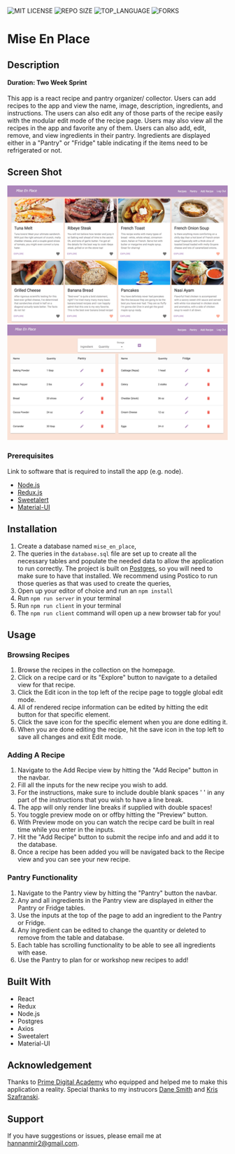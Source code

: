 
![MIT LICENSE](https://img.shields.io/github/license/scottbromander/the_marketplace.svg?style=flat-square)
![REPO SIZE](https://img.shields.io/github/repo-size/scottbromander/the_marketplace.svg?style=flat-square)
![TOP_LANGUAGE](https://img.shields.io/github/languages/top/scottbromander/the_marketplace.svg?style=flat-square)
![FORKS](https://img.shields.io/github/forks/scottbromander/the_marketplace.svg?style=social)

# Mise En Place

## Description

#### Duration: Two Week Sprint

This app is a react recipe and pantry organizer/ collector. Users can add recipes to the app and view the name, image, description, ingredients, and instructions. The users can also edit any of those parts of the recipe easily with the modular edit mode of the recipe page. Users may also view all the recipes in the app and favorite any of them. Users can also add, edit, remove, and view ingredients in their pantry. Ingredients are displayed either in a "Pantry" or "Fridge" table indicating if the items need to be refrigerated or not.

## Screen Shot
![Recipe Collection](https://github.com/hannanmir/Mise-En-Place/blob/master/public/images/Screen%20Shot%202020-09-21%20at%203.50.28%20PM.png)
![Pantry](https://github.com/hannanmir/Mise-En-Place/blob/master/public/images/Screen%20Shot%202020-09-21%20at%203.40.35%20PM.png)


### Prerequisites

Link to software that is required to install the app (e.g. node).

- [Node.js](https://nodejs.org/en/)
- [Redux.js](https://redux.js.org/)
- [Sweetalert](https://sweetalert.js.org/)
- [Material-UI](https://material-ui.com/)


## Installation

1. Create a database named `mise_en_place`,
2. The queries in the `database.sql` file are set up to create all the necessary tables and populate the needed data to allow the application to run correctly. The project is built on [Postgres](https://www.postgresql.org/download/), so you will need to make sure to have that installed. We recommend using Postico to run those queries as that was used to create the queries, 
3. Open up your editor of choice and run an `npm install`
4. Run `npm run server` in your terminal
5. Run `npm run client` in your terminal
6. The `npm run client` command will open up a new browser tab for you!

## Usage

### Browsing Recipes
1. Browse the recipes in the collection on the homepage.
2. Click on a recipe card or its "Explore" button to navigate to a detailed view for that recipe.
3. Click the Edit icon in the top left of the recipe page to toggle global edit mode.
4. All of rendered recipe information can be edited by hitting the edit button for that specific element.
5. Click the save icon for the specific element when you are done editing it.
6. When you are done editing the recipe, hit the save icon in the top left to save all changes and exit Edit mode.

### Adding A Recipe
1. Navigate to the Add Recipe view by hitting the "Add Recipe" button in the navbar.
2. Fill all the inputs for the new recipe you wish to add.
3. For the instructions, make sure to include double blank spaces '  ' in any part of the instructions that you wish to have a line break.
4. The app will only render line breaks if supplied with double spaces!
5. You toggle preview mode on or offby hitting the "Preview" button.
6. With Preview mode on you can watch the recipe card be built in real time while you enter in the inputs.
7. Hit the "Add Recipe" button to submit the recipe info and and add it to the database.
8. Once a recipe has been added you will be navigated back to the Recipe view and you can see your new recipe.

### Pantry Functionality
1. Navigate to the Pantry view by hitting the "Pantry" button the navbar.
2. Any and all ingredients in the Pantry view are displayed in either the Pantry or Fridge tables.
3. Use the inputs at the top of the page to add an ingredient to the Pantry or Fridge.
4. Any ingredient can be edited to change the quantity or deleted to remove from the table and database.
5. Each table has scrolling functionality to be able to see all ingredients with ease.
6. Use the Pantry to plan for or workshop new recipes to add!

## Built With

- React
- Redux
- Node.js
- Postgres
- Axios
- Sweetalert
- Material-UI

## Acknowledgement
Thanks to [Prime Digital Academy](www.primeacademy.io) who equipped and helped me to make this application a reality. Special thanks to my instrucors [Dane Smith](https://github.com/DoctorHowser) and [Kris Szafranski](https://github.com/kdszafranski).

## Support
If you have suggestions or issues, please email me at [hannanmir2@gmail.com](mailto:hannanmir2@gmail.com).